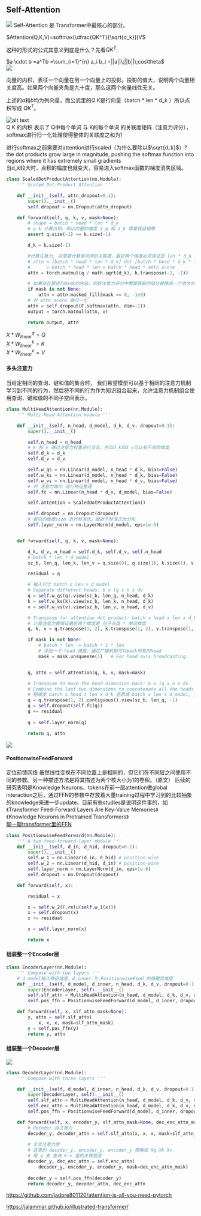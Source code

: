 ## Self-Attention
![](https://pic3.zhimg.com/80/v2-7c005cd0447c6aaad2bd531b0bd21456_720w.webp)
Self-Attention 是 Transformer中最核心的部分。

$Attention(Q,K,V)=softmax(\dfrac{QK^T}{\sqrt{d_k}})V$

这种的形式的公式其意义到底是什么？先看$QK^T$:  

$a \cdot b =a^Tb =\sum_{i=1}^{n} a_i b_i =||a||\;||b||\;cos\theta$  
![](https://upload.wikimedia.org/wikipedia/commons/7/72/Scalarproduct.gif)

向量的内积，表征一个向量在另一个向量上的投影。投影的值大，说明两个向量相关度高。如果两个向量夹角是九十度，那么这两个向量线性无关。

上述的$a$和$b$均为列向量，而公式里的$Q$ $K$是行向量（batch * len * d_k ）所以点积写成 $QK^T$。

![alt text](image.png)  
Q K 的内积 表示了 Q中每个单词 与 K的每个单词 的关联度矩阵（注意力评分），softmax进行归一化处理使得整体的关联度之和为1

进行softmax之前需要对attention进行scaled（为什么要除以$\sqrt{d_k}$）?  
the dot products grow large in magnitude, pushing the softmax function into regions where it has extremely small gradients  
当d_k较大时，点积的幅度也就变大，容易进入softmax函数的梯度消失区域。


```py
class ScaledDotProductAttention(nn.Module):
    ''' Scaled Dot-Product Attention '''

    def __init__(self, attn_dropout=0.1):
        super().__init__()
        self.dropout = nn.Dropout(attn_dropout)

    def forward(self, q, k, v, mask=None):
        # shape = batch * head * len * d_k 
        # q k 计算点积，所以向量的维度 d_q 和 d_k 需要保证相等
        assert q.size(-1) == k.size(-1)

        d_k = k.size(-1)

        #计算注意力, 这里要计算单词间的关联度，最后两个维度必须保证是 len * d_k
        # attn = [batch * head * len * d_k] dot [batch * head * d_k * len]
        #      = batch * head * len = batch * head * attn_score
        attn = torch.matmul(q / math.sqrt(d_k), k.transpose(-2, -1))

        # 如果存在要进行mask的内容，则将注意力评分中需要屏蔽的部分替换成一个很大的负数
        if mask is not None:
            attn = attn.masked_fill(mask == 0, -1e9)
        # 对 attn_score 做归一化
        attn = self.dropout(F.softmax(attn, dim=-1))
        output = torch.matmul(attn, v)

        return output, attn
```
$X * W_{linear}^q=Q$  
$X * W_{linear}^k=K$  
$X * W_{linear}^v=V$ 

#### 多头注意力
当给定相同的查询、键和值的集合时， 我们希望模型可以基于相同的注意力机制学习到不同的行为，然后将不同的行为作为知识组合起来，允许注意力机制组合使用查询、键和值的不同子空间表示。

```py
class MultiHeadAttention(nn.Module):
    ''' Multi-Head Attention module '''

    def __init__(self, n_head, d_model, d_k, d_v, dropout=0.1):
        super().__init__()

        self.n_head = n_head
        # k 和 v 通过注意力权重进行交互，所以d_k和d_v可以有不同的维度
        self.d_k = d_k
        self.d_v = d_v 

        self.w_qs = nn.Linear(d_model, n_head * d_k, bias=False)
        self.w_ks = nn.Linear(d_model, n_head * d_k, bias=False)
        self.w_vs = nn.Linear(d_model, n_head * d_v, bias=False)
        # 对 注意力输出 进行特征整理
        self.fc = nn.Linear(n_head * d_v, d_model, bias=False)

        self.attention = ScaledDotProductAttention()

        self.dropout = nn.Dropout(dropout)
        # 最后的维度size 进行标准化，趋近于标准正太分布 
        self.layer_norm = nn.LayerNorm(d_model, eps=1e-6)


    def forward(self, q, k, v, mask=None):

        d_k, d_v, n_head = self.d_k, self.d_v, self.n_head
        # batch * len * d_model
        sz_b, len_q, len_k, len_v = q.size(0), q.size(1), k.size(1), v.size(1)

        residual = q

        # 输入尺寸 batch x len x d_model
        # Separate different heads: b x lq x n x dv
        q = self.w_qs(q).view(sz_b, len_q, n_head, d_k)
        k = self.w_ks(k).view(sz_b, len_k, n_head, d_k)
        v = self.w_vs(v).view(sz_b, len_v, n_head, d_v)

        # Transpose for attention dot product: batch x head x len x d_k
        # 计算注意力要保证最后两个维度是 句子长度 * 单词维度
        q, k, v = q.transpose(1, 2), k.transpose(1, 2), v.transpose(1, 2)

        if mask is not None:
            # batch * len -> batch * 1 * len
            # 添加一个 head 维度，通过广播机制可以mask所有的head
            mask = mask.unsqueeze(1)   # For head axis broadcasting.


        q, attn = self.attention(q, k, v, mask=mask)

        # Transpose to move the head dimension back: b x lq x n x dv
        # Combine the last two dimensions to concatenate all the heads together: b x lq x (n*dv)
        # 把维度 batch x head x len x d_k 还原成 batch x len x d_model, 方便残差
        q = q.transpose(1, 2).contiguous().view(sz_b, len_q, -1)
        q = self.dropout(self.fc(q))
        q += residual
        
        q = self.layer_norm(q)

        return q, attn
```
![](transformer_resideual_layer_norm_2.png)

#### PositionwiseFeedForward
定位前馈网络
虽然线性变换在不同位置上是相同的，但它们在不同层之间使用不同的参数。另一种描述方法是将其描述为两个核大小为1的卷积。（原文）
后续的研究表明是Knowledge Neurons。tokens在前一层attention做global interaction之后，通过FFN的参数中存放着大量training过程中学习到的比较抽象的knowledge来进一步update。目前有些studies是说明这件事的，如   
《Transformer Feed-Forward Layers Are Key-Value Memories》  
《Knowledge Neurons in Pretrained Transformers》  
[聊一聊transformer里的FFN](https://zhuanlan.zhihu.com/p/685943779)  

```py
class PositionwiseFeedForward(nn.Module):
    ''' A two-feed-forward-layer module '''
    def __init__(self, d_in, d_hid, dropout=0.1):
        super().__init__()
        self.w_1 = nn.Linear(d_in, d_hid) # position-wise
        self.w_2 = nn.Linear(d_hid, d_in) # position-wise
        self.layer_norm = nn.LayerNorm(d_in, eps=1e-6)
        self.dropout = nn.Dropout(dropout)

    def forward(self, x):

        residual = x

        x = self.w_2(F.relu(self.w_1(x)))
        x = self.dropout(x)
        x += residual

        x = self.layer_norm(x)

        return x
```

#### 组装整一个Encoder层
```py
class EncoderLayer(nn.Module):
    ''' Compose with two layers '''
    # d_model输入特征维度，d_inner 为 PositionwiseFeed 的隐藏层维度
    def __init__(self, d_model, d_inner, n_head, d_k, d_v, dropout=0.1):
        super(EncoderLayer, self).__init__()
        self.slf_attn = MultiHeadAttention(n_head, d_model, d_k, d_v, dropout=dropout)
        self.pos_ffn = PositionwiseFeedForward(d_model, d_inner, dropout=dropout)

    def forward(self, x, slf_attn_mask=None):
        y, attn = self.slf_attn(
            x, x, x, mask=slf_attn_mask)
        y = self.pos_ffn(y)
        return y, attn
```

#### 组装整一个Decoder层
![](https://pic2.zhimg.com/80/v2-84276332e93b9b0d65170a70cfbc9679_720w.webp)
```py
class DecoderLayer(nn.Module):
    ''' Compose with three layers '''

    def __init__(self, d_model, d_inner, n_head, d_k, d_v, dropout=0.1):
        super(DecoderLayer, self).__init__()
        self.slf_attn = MultiHeadAttention(n_head, d_model, d_k, d_v, dropout=dropout)
        self.enc_attn = MultiHeadAttention(n_head, d_model, d_k, d_v, dropout=dropout)
        self.pos_ffn = PositionwiseFeedForward(d_model, d_inner, dropout=dropout)

    def forward(self, x, encoder_y, slf_attn_mask=None, dec_enc_attn_mask=None):
        # decoder 自注意力
        decoder_y, decoder_attn = self.slf_attn(x, x, x, mask=slf_attn_mask)
        
        # 交叉注意力层
        # 这里的 decoder_y, encoder_y, encoder_y 理解成 Xq Xk Xv
        # 用 q 去 查询 k-v 里的关联信息
        decoder_y, dec_enc_attn = self.enc_attn(
            decoder_y, encoder_y, encoder_y, mask=dec_enc_attn_mask)
        
        decoder_y = self.pos_ffn(decoder_y)
        return decoder_y, decoder_attn, dec_enc_attn
```


https://github.com/jadore801120/attention-is-all-you-need-pytorch

https://jalammar.github.io/illustrated-transformer/